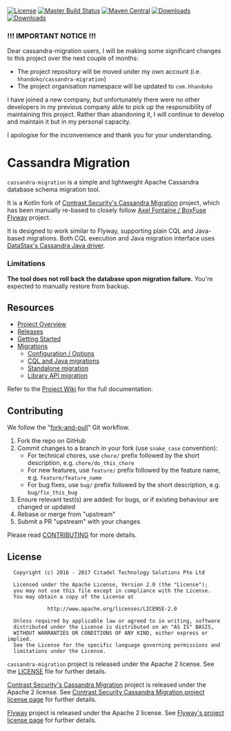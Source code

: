 [![License](https://img.shields.io/badge/license-Apache--2.0-brightgreen.svg)](LICENSE)
[![Master Build Status](https://travis-ci.org/builtamont-oss/cassandra-migration.svg?branch=master)](https://travis-ci.org/builtamont-oss/cassandra-migration)
[![Maven Central](https://maven-badges.herokuapp.com/maven-central/com.builtamont/cassandra-migration/badge.svg)](https://maven-badges.herokuapp.com/maven-central/com.builtamont/cassandra-migration)
[![Downloads](https://img.shields.io/badge/downloads-jar-brightgreen.svg)](https://github.com/builtamont-oss/cassandra-migration/releases/download/cassandra-migration-0.11/cassandra-migration-0.11.jar)
[![Downloads](https://img.shields.io/badge/downloads-jar--with--dependencies-brightgreen.svg)](https://github.com/builtamont-oss/cassandra-migration/releases/download/cassandra-migration-0.11/cassandra-migration-0.11-jar-with-dependencies.jar)

### !!! IMPORTANT NOTICE !!!

Dear cassandra-migration users, I will be making some significant changes to this project over the next couple of months:

  - The project repository will be moved under my own account (i.e. `hhandoko/cassandra-migration`)
  - The project organisation namespace will be updated to `com.hhandoko`

I have joined a new company, but unfortunately there were no other developers in my previous company able to pick up the responsibility of maintaining this project. Rather than abandoning it, I will continue to develop and maintain it but in my personal capacity.

I apologise for the inconvenience and thank you for your understanding.

# Cassandra Migration

`cassandra-migration` is a simple and lightweight Apache Cassandra database schema migration tool.

It is a Kotlin fork of [Contrast Security's Cassandra Migration] project, which has been manually re-based to closely follow [Axel Fontaine / BoxFuse Flyway] project.
 
It is designed to work similar to Flyway, supporting plain CQL and Java-based migrations. Both CQL execution and Java migration interface uses [DataStax's Cassandra Java driver].

### Limitations

**The tool does not roll back the database upon migration failure.** You're expected to manually restore from backup.

## Resources

* [Project Overview](https://github.com/builtamont-oss/cassandra-migration/wiki)
* [Releases](https://github.com/builtamont-oss/cassandra-migration/releases)
* [Getting Started](https://github.com/builtamont-oss/cassandra-migration/wiki/Getting-Started)
* [Migrations](https://github.com/builtamont-oss/cassandra-migration/wiki/Migrations)
  * [Configuration / Options](https://github.com/builtamont-oss/cassandra-migration/wiki/Configuration-Options)
  * [CQL and Java migrations](https://github.com/builtamont-oss/cassandra-migration/wiki/Script-Types)
  * [Standalone migration](https://github.com/builtamont-oss/cassandra-migration/wiki/Standalone-Migration)
  * [Library API migration](https://github.com/builtamont-oss/cassandra-migration/wiki/API-Migration)

Refer to the [Project Wiki] for the full documentation.

## Contributing

We follow the "[fork-and-pull]" Git workflow.

1. Fork the repo on GitHub
1. Commit changes to a branch in your fork (use `snake_case` convention):
   * For technical chores, use `chore/` prefix followed by the short description, e.g. `chore/do_this_chore`
   * For new features, use `feature/` prefix followed by the feature name, e.g. `feature/feature_name`
   * For bug fixes, use `bug/` prefix followed by the short description, e.g. `bug/fix_this_bug`
1. Ensure relevant test(s) are added: for bugs, or if existing behaviour are changed or updated
1. Rebase or merge from "upstream"
1. Submit a PR "upstream" with your changes

Please read [CONTRIBUTING] for more details.

## License

```
  Copyright (c) 2016 - 2017 Citadel Technology Solutions Pte Ltd

  Licensed under the Apache License, Version 2.0 (the "License");
  you may not use this file except in compliance with the License.
  You may obtain a copy of the License at

             http://www.apache.org/licenses/LICENSE-2.0

  Unless required by applicable law or agreed to in writing, software
  distributed under the License is distributed on an "AS IS" BASIS,
  WITHOUT WARRANTIES OR CONDITIONS OF ANY KIND, either express or implied.
  See the License for the specific language governing permissions and
  limitations under the License.
```

`cassandra-migration` project is released under the Apache 2 license. See the [LICENSE] file for further details.
 
[Contrast Security's Cassandra Migration] project is released under the Apache 2 license. See [Contrast Security Cassandra Migration project license page] for further details.

[Flyway] project is released under the Apache 2 license. See [Flyway's project license page] for further details.

[Axel Fontaine / BoxFuse Flyway]: https://github.com/flyway/flyway
[Contrast Security's Cassandra Migration]: https://github.com/Contrast-Security-OSS/cassandra-migration
[Contrast Security Cassandra Migration project license page]: https://github.com/Contrast-Security-OSS/cassandra-migration/blob/master/LICENSE
[CONTRIBUTING]: CONTRIBUTING.md
[DataStax's Cassandra Java driver]: http://datastax.github.io/java-driver/
[Flyway]: https://flywaydb.org/
[Flyway's project license page]: https://github.com/flyway/flyway/blob/master/LICENSE
[fork-and-pull]: https://help.github.com/articles/using-pull-requests
[LICENSE]: LICENSE
[Project Wiki]: https://github.com/builtamont-oss/cassandra-migration/wiki